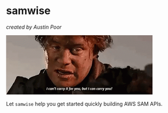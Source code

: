 # samwise

_created by Austin Poor_

![A GIF of Samwise Gamgee from LoTR](./etc/gamgee.gif)

Let `samwise` help you get started quickly building AWS SAM APIs.


